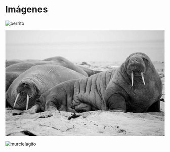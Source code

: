 # Imágenes


![perrito](https://picsum.photos/id/237/200/200)

![morsita](morsa.jpg)

![murcielagito][murcielagito]




[murcielagito]:
https://blogger.googleusercontent.com/img/b/R29vZ2xl/AVvXsEiXWUF0Brc67X6h7IbG3Jv-TsjPzYGtEWWFajS-AlEpdz9cIqhIoKoSFZWtJnaE3f9XrjoQHIVxikpvAxUmgVOE_bL4NtbNnHdQMHz7UdNjoRHSBd4S7ZiRX2DT8bu7ReylmOOluQqvggc/s1050/zorro.jpg